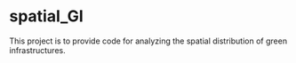 # spatial_GI

This project is to provide code for analyzing the spatial distribution of green infrastructures. 
